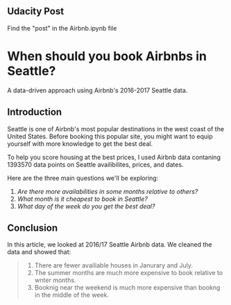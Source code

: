 ## Udacity Post
Find the "post" in the Airbnb.ipynb file
# When should you book Airbnbs in Seattle? 
A data-driven approach using Airbnb's 2016-2017 Seattle data.

## Introduction 
Seattle is one of Airbnb's most popular destinations in the west coast of the United States. Before booking this popular site, you might want to equip yourself with more knowledge to get the best deal. 

To help you score housing at the best prices, I used Airbnb data contaning 1393570 data points on Seattle availibilites, prices, and dates. 

Here are the three main questions we'll be exploring: 
1. *Are there more availabilities in some months relative to others?*
2. *What month is it cheapest to book in Seattle?*
3. *What day of the week do you get the best deal?*

## Conclusion 

In this article, we looked at 2016/17 Seattle Airbnb data. We cleaned the data and showed that:


> 1. There are fewer availiable houses in Janurary and July.
> 2. The summer months are much more expensive to book relative to wnter months.
> 3. Booknig near the weekend is much more expensive than bookng in the middle of the week.  
